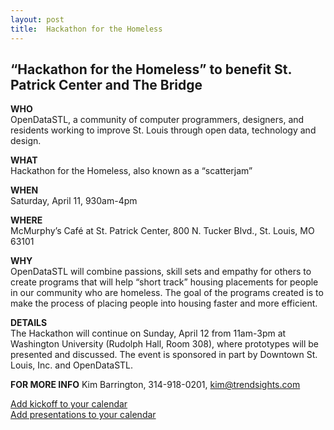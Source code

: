 ```yaml
---
layout: post
title:  Hackathon for the Homeless
---
```

  
## “Hackathon for the Homeless” to benefit St. Patrick Center and The Bridge  
  
**WHO**  
OpenDataSTL, a community of computer programmers, designers, and residents working to improve St. Louis through open data, technology and design.  
  
**WHAT**  
Hackathon for the Homeless, also known as a “scatterjam”  
  
**WHEN**  
Saturday, April 11, 930am-4pm  
  
**WHERE**  
McMurphy’s Café at St. Patrick Center, 800 N. Tucker Blvd., St. Louis, MO 63101  
  
**WHY**  
OpenDataSTL will combine passions, skill sets and empathy for others to create programs that will help “short track” housing placements for people in our community who are homeless. The goal of the programs created is to make the process of placing people into housing faster and more efficient.  
  
**DETAILS**  
The Hackathon will continue on Sunday, April 12 from 11am-3pm at Washington University (Rudolph Hall, Room 308), where prototypes will be presented and discussed. The event is sponsored in part by Downtown St. Louis, Inc. and OpenDataSTL.  
  
**FOR MORE INFO** Kim Barrington, 314-918-0201, [kim@trendsights.com](mailto:kim@trendsights.com)  
  
[Add kickoff to your calendar](/attachments/Hackathon_for_the_Homeless.ics)  
[Add presentations to your calendar](/attachments/Hacakthon_for_the_Homeless_Presentations.ics)
